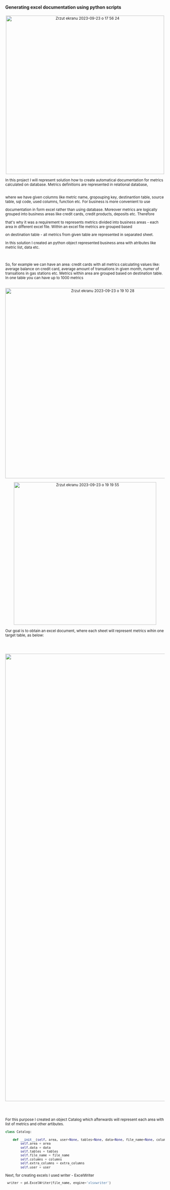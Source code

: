 
#### Generating excel documentation using python scripts

<sub/>

<p align="center">
<img width="500" alt="Zrzut ekranu 2023-09-23 o 17 56 24" src="https://github.com/eda6767/generating_documentation_python_excel/assets/102791467/1a685de6-ce39-4bba-962a-3b201f5f4efd">
</p>


In this project I will represent solution how to create automatical documentation for metrics calculated on database. Metrics definitions are represented in relational database, 
<br>
</br>

where we have given columns like metric name, gropouping key, destinantion table, source table, sql code, used columns, function etc. For business is more convenient to use 

documentation in form excel rather than using database. Moreover metrics are logically grouped into business areas like credit cards, credit products, deposits etc. Therefore 

that's why it was a requirement to represents metrics divided into business areas - each area in different excel file. Within an excel file metrics are grouped based 

on destination table - all metrics from given table are represented in separated sheet.


In this solution I created an python object represented business area with atributes like metric list, data etc.

<br>
</br>
So, for example we can have an area: credit cards with all metrics calculating values like: average balance on credit card, average amount of transations in given month, numer of transations in gas stations etc. Metrics within area are grouped based on destination table. In one table you can have up to 1000 metrics

<br>
</br>

<p align="center">

<img width="600" alt="Zrzut ekranu 2023-09-23 o 19 10 28" src="https://github.com/eda6767/generating_documentation_python_excel/assets/102791467/7e7435c2-3569-4f95-87f1-7d751c664f9a">
</p>

<p align="center">
<img width="450" alt="Zrzut ekranu 2023-09-23 o 19 19 55" src="https://github.com/eda6767/generating_documentation_python_excel/assets/102791467/d1cee10c-0d99-445d-94cc-6b64aa806077">

</p>

Our goal is to obtain an excel document, where each sheet will represent metrics wihin one target table, as below:

<br>
</br>

<p align="center">
<img width="1411" alt="Zrzut ekranu 2023-10-15 o 17 11 01" src="https://github.com/eda6767/generating_documentation_python_excel/assets/102791467/3c04b033-316f-4a42-affc-728314e3d827">
</p>


<br>
</br>

For this purpose I created an object Catalog which afterwards will represent each area with list of metrics and other artibutes.


```python
class Catalog:
    
    def __init__(self, area, user=None, tables=None, data=None, file_name=None, columns= None, extra_columns=None):
        self.area = area
        self.data = data
        self.tables = tables
        self.file_name = file_name
        self.columns = columns
        self.extra_columns = extra_columns
        self.user = user

```

Next, for creating excels I used writer - ExcelWriter

```python
 writer = pd.ExcelWriter(file_name, engine='xlsxwriter')
```

